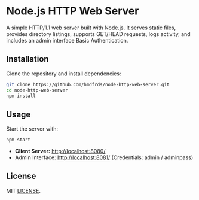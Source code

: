 # Node.js HTTP Web Server

A simple HTTP/1.1 web server built with Node.js.  It serves static files, provides directory listings, supports GET/HEAD requests, logs activity, and includes an admin interface Basic Authentication.

## Installation

Clone the repository and install dependencies:

```bash
git clone https://github.com/hmdfrds/node-http-web-server.git
cd node-http-web-server
npm install
```

## Usage

Start the server with:

```bash
npm start
```

- **Client Server:** <http://localhost:8080/>
- Admin Interface: <http://localhost:8081/> (Credentials: admin / adminpass)

## License

MIT [LICENSE](./LICENSE).
